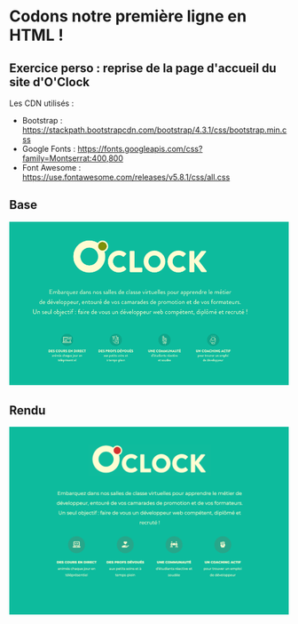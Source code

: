 # Codons notre première ligne en HTML !

## Exercice perso : reprise de la page d'accueil du site d'O'Clock

Les CDN utilisés :
* Bootstrap : https://stackpath.bootstrapcdn.com/bootstrap/4.3.1/css/bootstrap.min.css
* Google Fonts : https://fonts.googleapis.com/css?family=Montserrat:400,800
* Font Awesome : https://use.fontawesome.com/releases/v5.8.1/css/all.css

## Base 

![homepage_oclock](https://github.com/lea-lp/OClock_HTML_training/blob/master/images/site_base.png)

## Rendu

![homepage_perso](https://github.com/lea-lp/OClock_HTML_training/blob/master/images/rendu_2.png)

